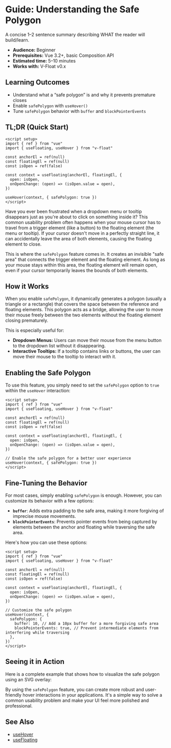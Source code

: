 # Guide: Understanding the Safe Polygon

A concise 1–2 sentence summary describing WHAT the reader will build/learn.

- **Audience:** Beginner
- **Prerequisites:** Vue 3.2+, basic Composition API
- **Estimated time:** 5–10 minutes
- **Works with:** V-Float v0.x

## Learning Outcomes

- Understand what a “safe polygon” is and why it prevents premature closes
- Enable `safePolygon` with `useHover()`
- Tune `safePolygon` behavior with `buffer` and `blockPointerEvents`

## TL;DR (Quick Start)

```vue
<script setup>
import { ref } from "vue"
import { useFloating, useHover } from "v-float"

const anchorEl = ref(null)
const floatingEl = ref(null)
const isOpen = ref(false)

const context = useFloating(anchorEl, floatingEl, {
  open: isOpen,
  onOpenChange: (open) => (isOpen.value = open),
})

useHover(context, { safePolygon: true })
</script>
```

Have you ever been frustrated when a dropdown menu or tooltip disappears just as you're about to click on something inside it? This common usability problem often happens when your mouse cursor has to travel from a trigger element (like a button) to the floating element (the menu or tooltip). If your cursor doesn't move in a perfectly straight line, it can accidentally leave the area of both elements, causing the floating element to close.

This is where the `safePolygon` feature comes in. It creates an invisible "safe area" that connects the trigger element and the floating element. As long as your mouse stays within this area, the floating element will remain open, even if your cursor temporarily leaves the bounds of both elements.

## How it Works

When you enable `safePolygon`, it dynamically generates a polygon (usually a triangle or a rectangle) that covers the space between the reference and floating elements. This polygon acts as a bridge, allowing the user to move their mouse freely between the two elements without the floating element closing prematurely.

This is especially useful for:

- **Dropdown Menus:** Users can move their mouse from the menu button to the dropdown list without it disappearing.
- **Interactive Tooltips:** If a tooltip contains links or buttons, the user can move their mouse to the tooltip to interact with it.

## Enabling the Safe Polygon

To use this feature, you simply need to set the `safePolygon` option to `true` within the `useHover` interaction:

```vue
<script setup>
import { ref } from "vue"
import { useFloating, useHover } from "v-float"

const anchorEl = ref(null)
const floatingEl = ref(null)
const isOpen = ref(false)

const context = useFloating(anchorEl, floatingEl, {
  open: isOpen,
  onOpenChange: (open) => (isOpen.value = open),
})

// Enable the safe polygon for a better user experience
useHover(context, { safePolygon: true })
</script>
```

## Fine-Tuning the Behavior

For most cases, simply enabling `safePolygon` is enough. However, you can customize its behavior with a few options:

- **`buffer`**: Adds extra padding to the safe area, making it more forgiving of imprecise mouse movements.
- **`blockPointerEvents`**: Prevents pointer events from being captured by elements between the anchor and floating while traversing the safe area.

Here's how you can use these options:

```vue
<script setup>
import { ref } from "vue"
import { useFloating, useHover } from "v-float"

const anchorEl = ref(null)
const floatingEl = ref(null)
const isOpen = ref(false)

const context = useFloating(anchorEl, floatingEl, {
  open: isOpen,
  onOpenChange: (open) => (isOpen.value = open),
})

// Customize the safe polygon
useHover(context, {
  safePolygon: {
    buffer: 10, // Add a 10px buffer for a more forgiving safe area
    blockPointerEvents: true, // Prevent intermediate elements from interfering while traversing
  },
})
</script>
```

## Seeing it in Action

Here is a complete example that shows how to visualize the safe polygon using an SVG overlay:

<demo src="../demos/safe-polygon/SafePolygonDemo.vue" />

By using the `safePolygon` feature, you can create more robust and user-friendly hover interactions in your applications. It's a simple way to solve a common usability problem and make your UI feel more polished and professional.

## See Also

- [useHover](/api/use-hover)
- [useFloating](/api/use-floating)
